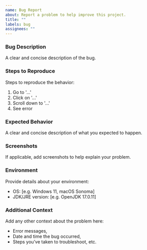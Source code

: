 ```yaml
---
name: Bug Report
about: Report a problem to help improve this project.
title: ""
labels: bug
assignees: ""
---
```


### Bug Description

A clear and concise description of the bug.

### Steps to Reproduce

Steps to reproduce the behavior:

1. Go to '...'
2. Click on '...'
3. Scroll down to '...'
4. See error

### Expected Behavior

A clear and concise description of what you expected to happen.

### Screenshots

If applicable, add screenshots to help explain your problem.

### Environment

Provide details about your environment:

-  OS: [e.g. Windows 11, macOS Sonoma]
-  JDK/JRE version: [e.g. OpenJDK 17.0.11]

### Additional Context

Add any other context about the problem here:

-  Error messages,
-  Date and time the bug occurred,
-  Steps you’ve taken to troubleshoot, etc.
